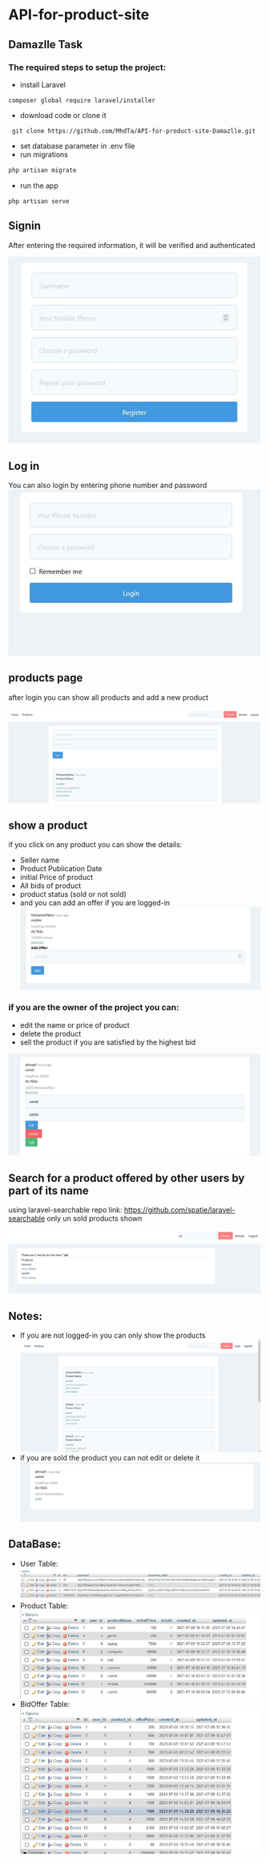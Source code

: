# API-for-product-site
## Damazlle Task
### The required steps to setup the project:
* install Laravel
 ```
composer global require laravel/installer
 ```
* download code or clone it
```
 git clone https://github.com/MhdTa/API-for-product-site-Damazlle.git
```
* set database parameter in .env file
* run migrations
 ```php
 php artisan migrate
 ```
 * run the app
 ```
 php artisan serve
 ```
 ## Signin
After entering the required information, it will be verified and authenticated

![Screenshot](images/2.JPG)
## Log in
You can also login by entering phone number and password
![Screenshot](images/4.JPG)
## products page
after login you can show all products and add a new product

![Screenshot](images/5.JPG)
## show a product
if you click on any product you can show the details:
* Seller name
* Product Publication Date
* initial Price of product
* All bids of product
* product status (sold or not sold)
* and you can add an offer if you are logged-in
![Screenshot](images/6.JPG)
### if you are the owner of the project you can:
* edit the name or price of product
* delete the product
* sell the product if you are satisfied by the highest bid

![Screenshot](images/7.JPG)
## Search for a product offered by other users by part of its name
 using laravel-searchable repo link:
 https://github.com/spatie/laravel-searchable
 only un sold products shown
 
 ![Screenshot](images/9.JPG)
 ## Notes:
 * If you are not logged-in you can only show the products
  ![Screenshot](images/1.JPG)
 * if you are sold the product you can not edit or delete it
  ![Screenshot](images/8.JPG)
 ## DataBase:
 * User Table:
   ![Screenshot](images/12.JPG)
 * Product Table:
   ![Screenshot](images/10.JPG) 
 * BidOffer Table:
   ![Screenshot](images/11.JPG) 
